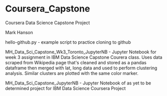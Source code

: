 # Coursera_Capstone
Coursera Data Science Capstone Project

Mark Hanson

hello-github.py - example script to practice cloning to github

MH_Data_Sci_Capstone_Wk3_Toronto_JupyterNB - Jupyter Notebook for week 3 assignment in IBM Data Science Capstone Courera class. Uses data scraped from Wikipedia page that's cleaned and stored as a pandas dataframe then merged with lat, long data and used to perform clustering analysis. Similar clusters are plotted with the same color marker.

MH_Data_Sci_Capstone_JupyterNB - Jupyter Notebook of as yet to be determined project for IBM Data Science Coursera Project
